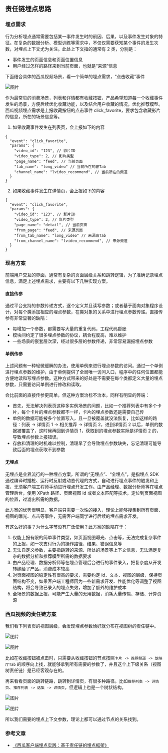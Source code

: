 ## 责任链埋点思路

### 埋点需求

行为分析埋点通常需要包括某一事件发生时的前因、后果，以及事件发生对象的特征。在复杂的数据分析、模型训练等需求中，不仅仅需要获知某个事件的发生次数，对埋点上下文尤为关注。此处上下文指的通常有 2 类，分别是：

- 事件发生的页面信息和页面位置信息
- 用户经过怎样的路径来到当前页面，也就是“来源”信息

下面结合具体的西瓜视频场景，看一个简单的埋点需求，“点击收藏”事件

![图片](https://p3-juejin.byteimg.com/tos-cn-i-k3u1fbpfcp/85f841476fd74b33ad4caa095bc2ceea~tplv-k3u1fbpfcp-zoom-1.image)

作为最常见的消费场景，列表和详情都有收藏按钮，产品希望知道每一个收藏事件发生的场景，方便后续优化收藏功能，以及结合用户收藏的情况，优化推荐模型。西瓜视频埋点需求是上报收藏按钮的点击事件 click_favorite，要求包含收藏影片的信息，所在的场景信息等。

1. 如果收藏事件发生在列表页，会上报如下的内容

```
{
  "event": "click_favorite",
  "params": {
    "video_id": "123", // 影片ID
    "video_type": 2, // 影片类型
    "page_name": "feed", // 当前页面
    "tab_name": "long_video" // 当前所在的底Tab
    "channel_name": "lvideo_recommend", // 当前所在的频道
  }
}
```

2. 如果收藏事件发生在详情页，会上报如下的内容

```
{
  "event": "click_favorite",
  "params": {
    "video_id": "123", // 影片ID
    "video_type": 2, // 影片类型
    "page_name": "detail", // 当前页面
    "from_page": "feed", // 来源页面
    "from_tab_name": "long_video" // 来源底Tab
    "from_channel_name": "lvideo_recommend", // 来源频道
  }
}
```

### 现有方案

前端用户交互的界面，通常有复杂的页面层级关系和跳转逻辑，为了准确记录埋点信息，满足上述埋点需求，主要有以下几种实现方案。

#### 直接传参

通过平台支持的参数传递方式，逐个定义并且读写参数；或者基于面向对象程序设计，对每个类添加相应的埋点参数，在类对象的关系中进行埋点参数传递。直接传参有非常显著的缺陷：

- 每增加一个参数，都需要写大量的重复代码，工程代码膨胀
- 模块间约定了很多埋点参数的协议，耦合程度高，难以维护
- 一些场景的嵌套层次深，经过很多层的参数传递，非常容易漏报埋点参数

#### 单例传参

上述问题有一种轻微缓解的办法，使用单例来进行埋点参数的访问。通过一个单例进行埋点参数的维护，由于单例提供了全局唯一访问入口，程序中的任何位置都能方便地读和写埋点参数。这种方式带来的好处是不需要在每个类都定义大量的埋点参数，只需要访问单例进行修改和读取。

会比前面的直接传参更简单，但这种方案治标不治本，同样有明显的弊端：

- 首先，无法解决列表页这种多实例场景的问题，比如一个推荐列表中有多个卡片，每个卡片的埋点参数都不一样，卡片的埋点参数还是需要自己传
- 单例的数据可能被多个位置写入，且一旦被覆盖就没法恢复，比如这样的路径：列表 -> 详情页 1 -> 相关推荐 -> 详情页 2，进到详情页 2 以后，单例的数据被覆盖了，这时候再回到详情页 1，获取到的埋点参数实际是详情页 2 的，导致埋点参数上报错误。
- 存放和清理的时机难以控制，清理早了会导致埋点参数缺失，忘记清理可能导致后面的埋点获取不到参数

#### 无埋点

无埋点是业界流行的一种埋点方案，所谓的“无埋点”、“全埋点”，是指埋点 SDK 通过编译时插桩、运行时反射或动态代理的方式，自动进行埋点事件的触发和上报，无须客户端工程师手动进行埋点开发工作。由产品经理、数据分析师等在埋点管理后台，使用 XPath 路径、页面视图 id 或者文本匹配等技术，定位到页面视图的位置，过滤出所需的数据。

此方案的优势很明显，客户端只需要一次性的接入，理论上能够搜集到所有页面、视图的曝光、点击等事件，无需客户端同学进行后续的埋点需求开发。

有这么好的事？为什么字节没有广泛使用？此方案的缺陷在于：

1. 仅能上报有限的简单事件类型，如页面视图曝光、点击等，无法完成复杂事件的上报，如一次支付行为的操作路径、结果、错误信息等
2. 无法自定义参数，主要指跳转的来源、所处的场景等上下文信息，无法满足复杂的数据分析和推荐模型所需的数据要求
3. 由产品经理、数据分析师等在埋点管理后台进行的事件录入，把复杂度从开发转嫁给了产品，消费成本较高
4. 对页面视图的稳定性有很高的要求，需要约定 id、文本、视图的层级，保持页面结构不变，如果客户端工程师因为一些新需求开发、性能优化等调整了视图结构，将会导致已录入的埋点失效，增加了额外的维护成本
5. 全场景的数据上报，可能产生大量的无用数据，消耗大量传输、存储、计算资源

### 西瓜视频的责任链方案

我们看下列表页的视图层级，会发现埋点参数恰好就分布在视图树的责任链中。

![图片](https://p3-juejin.byteimg.com/tos-cn-i-k3u1fbpfcp/2f54c6499d214e668c50a116f442af45~tplv-k3u1fbpfcp-zoom-1.image)

![图片](https://p3-juejin.byteimg.com/tos-cn-i-k3u1fbpfcp/c777c72524ee4fd3b75b7cbb05ab967f~tplv-k3u1fbpfcp-zoom-1.image)

比如在收藏按钮被点击时，只需要从收藏按钮的节点按照`卡片 -> 推荐频道 -> 放映厅Tab` 的顺序向上找，就能够拿到所有需要的参数了，并且这个上下级关系（视图树责任链）是已经客观存在的。

再来看看页面的跳转链路，跳转到详情页，有很多种路径。比如`推荐列表 -> 详情页`、`推荐列表 -> 选集 -> 详情页`，但逻辑上也是一个树状结构。

![图片](https://p3-juejin.byteimg.com/tos-cn-i-k3u1fbpfcp/4906defb017f474391880c5399951459~tplv-k3u1fbpfcp-zoom-1.image)

![图片](https://p3-juejin.byteimg.com/tos-cn-i-k3u1fbpfcp/e4056fcff5a84c75988f4fa60e7e6ab5~tplv-k3u1fbpfcp-zoom-1.image)

所以我们需要的埋点上下文参数，理论上都可以通过节点的关系找到。

### 参考文章

- [《西瓜客户端埋点实践：基于责任链的埋点框架》](https://mp.weixin.qq.com/s/iMn--4FNugtH26G90N1MaQ)